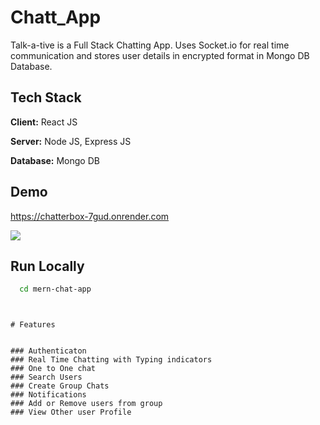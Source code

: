 # Chatt_App


Talk-a-tive is a Full Stack Chatting App.
Uses Socket.io for real time communication and stores user details in encrypted format in Mongo DB Database.
## Tech Stack

**Client:** React JS

**Server:** Node JS, Express JS

**Database:** Mongo DB
  
## Demo

https://chatterbox-7gud.onrender.com

![](https://github.com/piyush-eon/mern-chat-app/blob/master/screenshots/group%20%2B%20notif.PNG)
## Run Locally


```bash
  cd mern-chat-app
```


```

  
# Features


### Authenticaton
### Real Time Chatting with Typing indicators
### One to One chat
### Search Users
### Create Group Chats
### Notifications 
### Add or Remove users from group
### View Other user Profile

